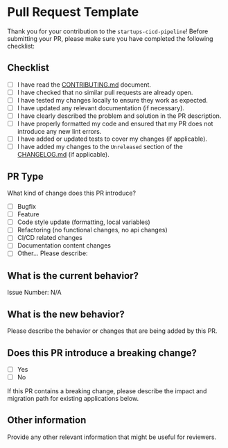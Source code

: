 # Pull Request Template

Thank you for your contribution to the `startups-cicd-pipeline`! Before submitting your PR, please make sure you have completed the following checklist:

## Checklist

- [ ] I have read the [CONTRIBUTING.md](./CONTRIBUTING.md) document.
- [ ] I have checked that no similar pull requests are already open.
- [ ] I have tested my changes locally to ensure they work as expected.
- [ ] I have updated any relevant documentation (if necessary).
- [ ] I have clearly described the problem and solution in the PR description.
- [ ] I have properly formatted my code and ensured that my PR does not introduce any new lint errors.
- [ ] I have added or updated tests to cover my changes (if applicable).
- [ ] I have added my changes to the `Unreleased` section of the [CHANGELOG.md](./CHANGELOG.md) (if applicable).

## PR Type

What kind of change does this PR introduce?

- [ ] Bugfix
- [ ] Feature
- [ ] Code style update (formatting, local variables)
- [ ] Refactoring (no functional changes, no api changes)
- [ ] CI/CD related changes
- [ ] Documentation content changes
- [ ] Other... Please describe:

## What is the current behavior?

Issue Number: N/A

## What is the new behavior?

Please describe the behavior or changes that are being added by this PR.

## Does this PR introduce a breaking change?

- [ ] Yes
- [ ] No

If this PR contains a breaking change, please describe the impact and migration path for existing applications below.

## Other information

Provide any other relevant information that might be useful for reviewers.

